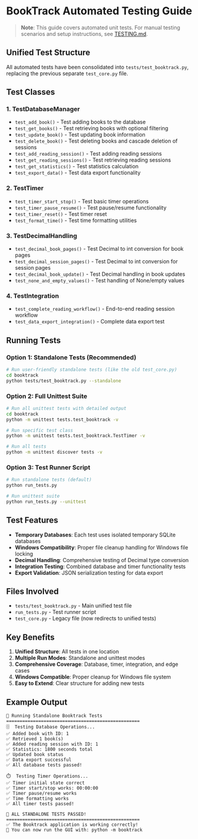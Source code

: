 # BookTrack Automated Testing Guide

> **Note**: This guide covers automated unit tests. For manual testing scenarios and setup instructions, see [TESTING.md](TESTING.md).

## Unified Test Structure

All automated tests have been consolidated into `tests/test_booktrack.py`, replacing the previous separate `test_core.py` file.

## Test Classes

### 1. TestDatabaseManager
- `test_add_book()` - Test adding books to the database
- `test_get_books()` - Test retrieving books with optional filtering
- `test_update_book()` - Test updating book information
- `test_delete_book()` - Test deleting books and cascade deletion of sessions
- `test_add_reading_session()` - Test adding reading sessions
- `test_get_reading_sessions()` - Test retrieving reading sessions
- `test_get_statistics()` - Test statistics calculation
- `test_export_data()` - Test data export functionality

### 2. TestTimer
- `test_timer_start_stop()` - Test basic timer operations
- `test_timer_pause_resume()` - Test pause/resume functionality
- `test_timer_reset()` - Test timer reset
- `test_format_time()` - Test time formatting utilities

### 3. TestDecimalHandling
- `test_decimal_book_pages()` - Test Decimal to int conversion for book pages
- `test_decimal_session_pages()` - Test Decimal to int conversion for session pages
- `test_decimal_book_update()` - Test Decimal handling in book updates
- `test_none_and_empty_values()` - Test handling of None/empty values

### 4. TestIntegration
- `test_complete_reading_workflow()` - End-to-end reading session workflow
- `test_data_export_integration()` - Complete data export test

## Running Tests

### Option 1: Standalone Tests (Recommended)
```bash
# Run user-friendly standalone tests (like the old test_core.py)
cd booktrack
python tests/test_booktrack.py --standalone
```

### Option 2: Full Unittest Suite
```bash
# Run all unittest tests with detailed output
cd booktrack
python -m unittest tests.test_booktrack -v

# Run specific test class
python -m unittest tests.test_booktrack.TestTimer -v

# Run all tests
python -m unittest discover tests -v
```

### Option 3: Test Runner Script
```bash
# Run standalone tests (default)
python run_tests.py

# Run unittest suite
python run_tests.py --unittest
```

## Test Features

- **Temporary Databases**: Each test uses isolated temporary SQLite databases
- **Windows Compatibility**: Proper file cleanup handling for Windows file locking
- **Decimal Handling**: Comprehensive testing of Decimal type conversion
- **Integration Testing**: Combined database and timer functionality tests
- **Export Validation**: JSON serialization testing for data export

## Files Involved

- `tests/test_booktrack.py` - Main unified test file
- `run_tests.py` - Test runner script
- `test_core.py` - Legacy file (now redirects to unified tests)

## Key Benefits

1. **Unified Structure**: All tests in one location
2. **Multiple Run Modes**: Standalone and unittest modes
3. **Comprehensive Coverage**: Database, timer, integration, and edge cases
4. **Windows Compatible**: Proper cleanup for Windows file system
5. **Easy to Extend**: Clear structure for adding new tests

## Example Output

```
🎯 Running Standalone Booktrack Tests
==================================================
🗄️  Testing Database Operations...
✅ Added book with ID: 1
✅ Retrieved 1 book(s)
✅ Added reading session with ID: 1
✅ Statistics: 1800 seconds total
✅ Updated book status
✅ Data export successful
✅ All database tests passed!

⏱️  Testing Timer Operations...
✅ Timer initial state correct
✅ Timer start/stop works: 00:00:00
✅ Timer pause/resume works
✅ Time formatting works
✅ All timer tests passed!

🎉 ALL STANDALONE TESTS PASSED!
==================================================
✅ The Booktrack application is working correctly!
🚀 You can now run the GUI with: python -m booktrack
```
